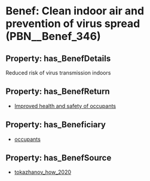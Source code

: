 # Benef: __Clean indoor air and prevention of virus spread__ (PBN__Benef_346)

## Property: has_BenefDetails

Reduced risk of virus transmission indoors

## Property: has_BenefReturn

* [Improved health and safety of occupants](../BenefReturn/PBN__BenefReturn_369)

## Property: has_Beneficiary

* [occupants](../Stakeholder/PBN__Stakeholder_92)

## Property: has_BenefSource

* [tokazhanov_how_2020](../Article/PBN__Article_67)

